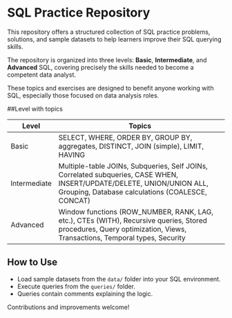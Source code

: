 # SQL Practice Repository

This repository offers a structured collection of SQL practice problems, solutions, and sample datasets to help learners improve their SQL querying skills.  

The repository is organized into three levels: **Basic**, **Intermediate**, and **Advanced** SQL, covering precisely the skills needed to become a competent data analyst.  

These topics and exercises are designed to benefit anyone working with SQL, especially those focused on data analysis roles.  

##Level with topics

| Level        | Topics                                                                                           |
|--------------|--------------------------------------------------------------------------------------------------|
| Basic        | SELECT, WHERE, ORDER BY, GROUP BY, aggregates, DISTINCT, JOIN (simple), LIMIT, HAVING            |
| Intermediate | Multiple-table JOINs, Subqueries, Self JOINs, Correlated subqueries, CASE WHEN, INSERT/UPDATE/DELETE, UNION/UNION ALL, Grouping, Database calculations (COALESCE, CONCAT)   |
| Advanced     | Window functions (ROW_NUMBER, RANK, LAG, etc.), CTEs (WITH), Recursive queries, Stored procedures, Query optimization, Views, Transactions, Temporal types, Security         |



## How to Use

- Load sample datasets from the `data/` folder into your SQL environment.
- Execute queries from the `queries/` folder.
- Queries contain comments explaining the logic.

Contributions and improvements welcome!
